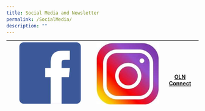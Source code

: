 ```yaml
---
title: Social Media and Newsletter
permalink: /SocialMedia/
description: ""
---
```


|<a href="https://www.facebook.com/chijoln.official/" target="_blank"><img align="bottom" style="width: 75%;" src="/images/fb.jpg"></a> | <a href="https://www.instagram.com/chijoln.official/" target="_blank"><img align="middle" src="/images/insta.jpg"></a>|<a href="/information-for-parents/communications/oln-connect/" target="_blank" align=centre><br><br>  OLN Connect</a> |
| -------- | -------- | -------- |